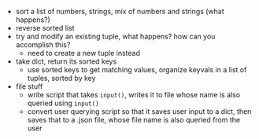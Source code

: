 - sort a list of numbers, strings, mix of numbers and strings (what happens?)
- reverse sorted list
- try and modify an existing tuple, what happens? how can you accomplish this?
    - need to create a new tuple instead
- take dict, return its sorted keys
    - use sorted keys to get matching values, organize keyvals in a list of tuples, sorted by
    key
- file stuff
    - write script that takes `input()`, writes it to file whose name is also queried using
    `input()`
    - convert user querying script so that it saves user input to a dict, then saves that to a
    .json file, whose file name is also queried from the user
